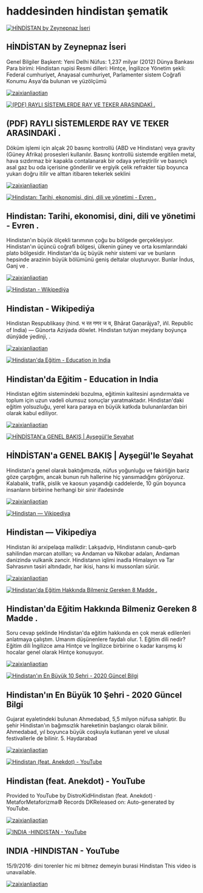 # haddesinden hindistan şematik
<a href="https://mnn.zoosnet.net/LR/Chatpre.aspx?id=MNN94995150&p=https://topgrinding.com/" target="_blank">![HİNDİSTAN by Zeynepnaz İseri](https://github.com/technlg/images/blob/main/62.jpg)</a>
## HİNDİSTAN by Zeynepnaz İseri
Genel Bilgiler Başkent: Yeni Delhi Nüfus: 1,237 milyar (2012) Dünya Bankası Para birimi: Hindistan rupisi Resmi dilleri: Hintçe, İngilizce Yönetim şekli: Federal cumhuriyet, Anayasal cumhuriyet, Parlamenter sistem Coğrafi Konumu Asya'da bulunan ve yüzölçümü
<a href="https://mnn.zoosnet.net/LR/Chatpre.aspx?id=MNN94995150&p=https://topgrinding.com/" target="_blank"><img src="https://github.com/technlg/images/raw/main/chat11.jpg" alt="zaixianliaotian"/></a><a href="//whatsapp.shibangsoft.com/WhatsApp.php" ><img src="https://github.com/technlg/images/raw/main/chat11.png" alt=""></a>
<a href="https://mnn.zoosnet.net/LR/Chatpre.aspx?id=MNN94995150&p=https://topgrinding.com/" target="_blank">![(PDF) RAYLI SİSTEMLERDE RAY VE TEKER ARASINDAKİ .](https://github.com/technlg/images/blob/main/13.jpg)</a>
## (PDF) RAYLI SİSTEMLERDE RAY VE TEKER ARASINDAKİ .
Döküm işlemi için alçak 20 basınç kontrollü (ABD ve Hindistan) veya gravity (Güney Afrika) prosesleri kullanılır. Basınç kontrollü sistemde ergitilen metal, hava sızdırmaz bir kapakla contalanarak bir odaya yerleştirilir ve basınçlı asal gaz bu oda içerisine gönderilir ve ergiyik çelik refrakter tüp boyunca yukarı doğru itilir ve alttan itibaren tekerlek seklini 
<a href="https://mnn.zoosnet.net/LR/Chatpre.aspx?id=MNN94995150&p=https://topgrinding.com/" target="_blank"><img src="https://github.com/technlg/images/raw/main/chat11.jpg" alt="zaixianliaotian"/></a><a href="//whatsapp.shibangsoft.com/WhatsApp.php" ><img src="https://github.com/technlg/images/raw/main/chat11.png" alt=""></a>
<a href="https://mnn.zoosnet.net/LR/Chatpre.aspx?id=MNN94995150&p=https://topgrinding.com/" target="_blank">![Hindistan: Tarihi, ekonomisi, dini, dili ve yönetimi - Evren .](https://github.com/technlg/images/blob/main/53.jpg)</a>
## Hindistan: Tarihi, ekonomisi, dini, dili ve yönetimi - Evren .
Hindistan'ın büyük ölçekli tarımının çoğu bu bölgede gerçekleşiyor. Hindistan'ın üçüncü coğrafi bölgesi, ülkenin güney ve orta kısımlarındaki plato bölgesidir. Hindistan'da üç büyük nehir sistemi var ve bunların hepsinde arazinin büyük bölümünü geniş deltalar oluşturuyor. Bunlar İndus, Ganj ve .
<a href="https://mnn.zoosnet.net/LR/Chatpre.aspx?id=MNN94995150&p=https://topgrinding.com/" target="_blank"><img src="https://github.com/technlg/images/raw/main/chat11.jpg" alt="zaixianliaotian"/></a><a href="//whatsapp.shibangsoft.com/WhatsApp.php" ><img src="https://github.com/technlg/images/raw/main/chat11.png" alt=""></a>
<a href="https://mnn.zoosnet.net/LR/Chatpre.aspx?id=MNN94995150&p=https://topgrinding.com/" target="_blank">![Hindistan - Wikipediýa](https://github.com/technlg/images/blob/main/52.jpg)</a>
## Hindistan - Wikipediýa
Hindistan Respublikasy (hind. भ रत गणर ज य, Bhārat Gaṇarājya?, iňl. Republic of India) — Günorta Aziýada döwlet. Hindistan tutýan meýdany boýunça dünýäde ýedinji, .
<a href="https://mnn.zoosnet.net/LR/Chatpre.aspx?id=MNN94995150&p=https://topgrinding.com/" target="_blank"><img src="https://github.com/technlg/images/raw/main/chat11.jpg" alt="zaixianliaotian"/></a><a href="//whatsapp.shibangsoft.com/WhatsApp.php" ><img src="https://github.com/technlg/images/raw/main/chat11.png" alt=""></a>
<a href="https://mnn.zoosnet.net/LR/Chatpre.aspx?id=MNN94995150&p=https://topgrinding.com/" target="_blank">![Hindistan'da Eğitim - Education in India](https://github.com/technlg/images/blob/main/39.jpg)</a>
## Hindistan'da Eğitim - Education in India
Hindistan eğitim sistemindeki bozulma, eğitimin kalitesini aşındırmakta ve toplum için uzun vadeli olumsuz sonuçlar yaratmaktadır. Hindistan'daki eğitim yolsuzluğu, yerel kara paraya en büyük katkıda bulunanlardan biri olarak kabul ediliyor.
<a href="https://mnn.zoosnet.net/LR/Chatpre.aspx?id=MNN94995150&p=https://topgrinding.com/" target="_blank"><img src="https://github.com/technlg/images/raw/main/chat11.jpg" alt="zaixianliaotian"/></a><a href="//whatsapp.shibangsoft.com/WhatsApp.php" ><img src="https://github.com/technlg/images/raw/main/chat11.png" alt=""></a>
<a href="https://mnn.zoosnet.net/LR/Chatpre.aspx?id=MNN94995150&p=https://topgrinding.com/" target="_blank">![HİNDİSTAN'a GENEL BAKIŞ | Ayşegül'le Seyahat](https://github.com/technlg/images/blob/main/12.jpg)</a>
## HİNDİSTAN'a GENEL BAKIŞ | Ayşegül'le Seyahat
Hindistan'a genel olarak baktığımızda, nüfus yoğunluğu ve fakirliğin bariz göze çarptığını, ancak bunun ruh hallerine hiç yansımadığını görüyoruz. Kalabalık, trafik, pislik ve kaosun yaşandığı caddelerde, 10 gün boyunca insanların birbirine herhangi bir sinir ifadesinde 
<a href="https://mnn.zoosnet.net/LR/Chatpre.aspx?id=MNN94995150&p=https://topgrinding.com/" target="_blank"><img src="https://github.com/technlg/images/raw/main/chat11.jpg" alt="zaixianliaotian"/></a><a href="//whatsapp.shibangsoft.com/WhatsApp.php" ><img src="https://github.com/technlg/images/raw/main/chat11.png" alt=""></a>
<a href="https://mnn.zoosnet.net/LR/Chatpre.aspx?id=MNN94995150&p=https://topgrinding.com/" target="_blank">![Hindistan — Vikipediya](https://github.com/technlg/images/blob/main/24.jpg)</a>
## Hindistan — Vikipediya
Hindistan iki arxipelaqa malikdir: Lakşadvip, Hindistanın cənub-qərb sahilindən mərcan atollları; və Andaman və Nikobar adaları, Andaman dənizində vulkanik zəncir. Hindistanın iqlimi inadla Himalayın və Tar Səhrasının təsiri altındadır, hər ikisi, hansı ki mussonları sürür.
<a href="https://mnn.zoosnet.net/LR/Chatpre.aspx?id=MNN94995150&p=https://topgrinding.com/" target="_blank"><img src="https://github.com/technlg/images/raw/main/chat11.jpg" alt="zaixianliaotian"/></a><a href="//whatsapp.shibangsoft.com/WhatsApp.php" ><img src="https://github.com/technlg/images/raw/main/chat11.png" alt=""></a>
<a href="https://mnn.zoosnet.net/LR/Chatpre.aspx?id=MNN94995150&p=https://topgrinding.com/" target="_blank">![Hindistan'da Eğitim Hakkında Bilmeniz Gereken 8 Madde .](https://github.com/technlg/images/blob/main/61.jpg)</a>
## Hindistan'da Eğitim Hakkında Bilmeniz Gereken 8 Madde .
Soru cevap şeklinde Hindistan'da eğitim hakkında en çok merak edilenleri anlatmaya çalıştım. Umarım düşünenlere faydalı olur. 1. Eğitim dili nedir? Eğitim dili İngilizce ama Hintçe ve İngilizce birbirine o kadar karışmış ki hocalar genel olarak Hintçe konuşuyor.
<a href="https://mnn.zoosnet.net/LR/Chatpre.aspx?id=MNN94995150&p=https://topgrinding.com/" target="_blank"><img src="https://github.com/technlg/images/raw/main/chat11.jpg" alt="zaixianliaotian"/></a><a href="//whatsapp.shibangsoft.com/WhatsApp.php" ><img src="https://github.com/technlg/images/raw/main/chat11.png" alt=""></a>
<a href="https://mnn.zoosnet.net/LR/Chatpre.aspx?id=MNN94995150&p=https://topgrinding.com/" target="_blank">![Hindistan'ın En Büyük 10 Şehri - 2020 Güncel Bilgi](https://github.com/technlg/images/blob/main/8.jpg)</a>
## Hindistan'ın En Büyük 10 Şehri - 2020 Güncel Bilgi
Gujarat eyaletindeki bulunan Ahmedabad, 5,5 milyon nüfusa sahiptir. Bu şehir Hindistan'ın bağımsızlık hareketinin başlangıcı olarak bilinir. Ahmedabad, yıl boyunca büyük coşkuyla kutlanan yerel ve ulusal festivallerle de bilinir. 5. Haydarabad
<a href="https://mnn.zoosnet.net/LR/Chatpre.aspx?id=MNN94995150&p=https://topgrinding.com/" target="_blank"><img src="https://github.com/technlg/images/raw/main/chat11.jpg" alt="zaixianliaotian"/></a><a href="//whatsapp.shibangsoft.com/WhatsApp.php" ><img src="https://github.com/technlg/images/raw/main/chat11.png" alt=""></a>
<a href="https://mnn.zoosnet.net/LR/Chatpre.aspx?id=MNN94995150&p=https://topgrinding.com/" target="_blank">![Hindistan (feat. Anekdot) - YouTube](https://github.com/technlg/images/blob/main/59.jpg)</a>
## Hindistan (feat. Anekdot) - YouTube
Provided to YouTube by DistroKidHindistan (feat. Anekdot) · MetaforMetaforizma℗ Records DKReleased on: Auto-generated by YouTube.
<a href="https://mnn.zoosnet.net/LR/Chatpre.aspx?id=MNN94995150&p=https://topgrinding.com/" target="_blank"><img src="https://github.com/technlg/images/raw/main/chat11.jpg" alt="zaixianliaotian"/></a><a href="//whatsapp.shibangsoft.com/WhatsApp.php" ><img src="https://github.com/technlg/images/raw/main/chat11.png" alt=""></a>
<a href="https://mnn.zoosnet.net/LR/Chatpre.aspx?id=MNN94995150&p=https://topgrinding.com/" target="_blank">![INDIA -HINDISTAN - YouTube](https://github.com/technlg/images/blob/main/56.jpg)</a>
## INDIA -HINDISTAN - YouTube
15/9/2016· dini torenler hic mi bitmez demeyin burasi Hindistan This video is unavailable.
<a href="https://mnn.zoosnet.net/LR/Chatpre.aspx?id=MNN94995150&p=https://topgrinding.com/" target="_blank"><img src="https://github.com/technlg/images/raw/main/chat11.jpg" alt="zaixianliaotian"/></a><a href="//whatsapp.shibangsoft.com/WhatsApp.php" ><img src="https://github.com/technlg/images/raw/main/chat11.png" alt=""></a>
